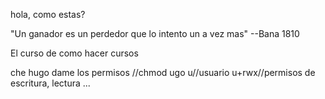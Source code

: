 hola, como estas?

"Un ganador es un perdedor que lo intento un a vez mas"
--Bana 1810

El curso de como hacer cursos 

che hugo dame los permisos //chmod ugo u//usuario u+rwx//permisos de escritura, lectura ...


